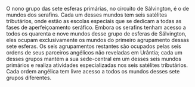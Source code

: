 ﻿O nono grupo das sete esferas primárias, no circuito de Sálvington, é o de mundos dos serafins. Cada um desses mundos tem seis satélites tributários, onde estão as escolas especiais que se dedicam a todas as fases de aperfeiçoamento seráfico. Embora os serafins tenham acesso a todos os quarenta e nove mundos desse grupo de esferas de Sálvington, eles ocupam exclusivamente os mundos do primeiro agrupamento dessas sete esferas. Os seis agrupamentos restantes são ocupados pelas seis ordens de seus parceiros angélicos não reveladas em Urântia; cada um desses grupos mantém a sua sede-central em um desses seis mundos primários e realiza atividades especializadas nos seis satélites tributários. Cada ordem angélica tem livre acesso a todos os mundos desses sete grupos diferentes.